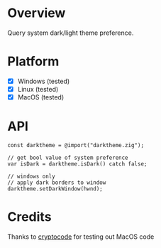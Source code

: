 # Overview

Query system dark/light theme preference.

# Platform

 - [x] Windows (tested)
 - [x] Linux (tested)
 - [x] MacOS (tested)

# API

```zig
const darktheme = @import("darktheme.zig");

// get bool value of system preference
var isDark = darktheme.isDark() catch false;

// windows only
// apply dark borders to window
darktheme.setDarkWindow(hwnd);
```

# Credits

Thanks to [cryptocode](https://github.com/cryptocode) for testing out MacOS code
